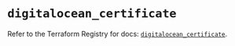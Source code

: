 # `digitalocean_certificate`

Refer to the Terraform Registry for docs: [`digitalocean_certificate`](https://registry.terraform.io/providers/digitalocean/digitalocean/2.49.2/docs/resources/certificate).
